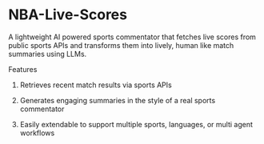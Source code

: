 # NBA-Live-Scores

A lightweight AI powered sports commentator that fetches live scores from public sports APIs and transforms them into lively, human like match summaries using LLMs.

Features
1) Retrieves recent match results via sports APIs

2) Generates engaging summaries in the style of a real sports commentator

3) Easily extendable to support multiple sports, languages, or multi agent workflows
